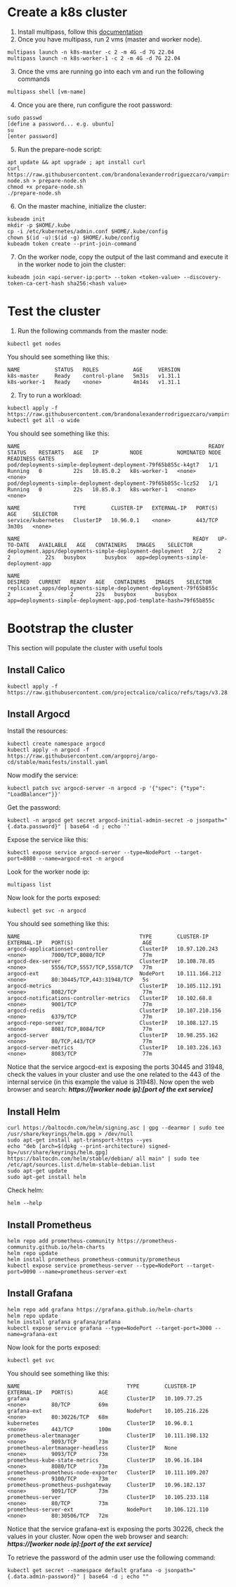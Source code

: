 # Create a k8s cluster

1. Install multipass, follow this [documentation](https://multipass.run/docs/install-multipass)
1. Once you have multipass, run 2 vms (master and worker node).
```shell
multipass launch -n k8s-master -c 2 -m 4G -d 7G 22.04
multipass launch -n k8s-worker-1 -c 2 -m 4G -d 7G 22.04
```
3. Once the vms are running go into each vm and run the following commands
```shell
multipass shell [vm-name]
```
4. Once you are there, run configure the root password:
```shell
sudo passwd
[define a password... e.g. ubuntu]
su
[enter password]
```
5. Run the prepare-node script:
```shell
apt update && apt upgrade ; apt install curl
curl https://raw.githubusercontent.com/brandonalexanderrodriguezcaro/vampirs/refs/heads/main/prepare-node.sh > prepare-node.sh
chmod +x prepare-node.sh 
./prepare-node.sh 
```
6. On the master machine, initialize the cluster:
```shell
kubeadm init
mkdir -p $HOME/.kube
cp -i /etc/kubernetes/admin.conf $HOME/.kube/config
chown $(id -u):$(id -g) $HOME/.kube/config
kubeadm token create --print-join-command
```
7. On the worker node, copy the output of the last command and execute it in the worker node to join the cluster:
```shell
kubeadm join <api-server-ip:port> --token <token-value> --discovery-token-ca-cert-hash sha256:<hash value>
```
# Test the cluster
1. Run the following commands from the master node:
```shell
kubectl get nodes
```
You should see something like this:
```shell
NAME           STATUS   ROLES           AGE     VERSION
k8s-master     Ready    control-plane   5m31s   v1.31.1
k8s-worker-1   Ready    <none>          4m14s   v1.31.1
```
2. Try to run a workload:
```shell
kubectl apply -f https://raw.githubusercontent.com/brandonalexanderrodriguezcaro/vampirs/refs/heads/main/busybox.yaml
kubectl get all -o wide
```
You should see something like this:
```shell
NAME                                                            READY   STATUS    RESTARTS   AGE   IP          NODE           NOMINATED NODE   READINESS GATES
pod/deployments-simple-deployment-deployment-79f65b855c-k4gt7   1/1     Running   0          22s   10.85.0.2   k8s-worker-1   <none>           <none>
pod/deployments-simple-deployment-deployment-79f65b855c-lcz52   1/1     Running   0          22s   10.85.0.3   k8s-worker-1   <none>           <none>

NAME                 TYPE        CLUSTER-IP   EXTERNAL-IP   PORT(S)   AGE     SELECTOR
service/kubernetes   ClusterIP   10.96.0.1    <none>        443/TCP   3m30s   <none>

NAME                                                       READY   UP-TO-DATE   AVAILABLE   AGE   CONTAINERS   IMAGES    SELECTOR
deployment.apps/deployments-simple-deployment-deployment   2/2     2            2           22s   busybox      busybox   app=deployments-simple-deployment-app

NAME                                                                  DESIRED   CURRENT   READY   AGE   CONTAINERS   IMAGES    SELECTOR
replicaset.apps/deployments-simple-deployment-deployment-79f65b855c   2         2         2       22s   busybox      busybox   app=deployments-simple-deployment-app,pod-template-hash=79f65b855c
```

# Bootstrap the cluster
This section will populate the cluster with useful tools
## Install Calico
```shell
kubectl apply -f https://raw.githubusercontent.com/projectcalico/calico/refs/tags/v3.28.2/manifests/calico.yaml
```
## Install Argocd
Install the resources:
```shell
kubectl create namespace argocd
kubectl apply -n argocd -f https://raw.githubusercontent.com/argoproj/argo-cd/stable/manifests/install.yaml
```
Now modify the service:
```shell
kubectl patch svc argocd-server -n argocd -p '{"spec": {"type": "LoadBalancer"}}'
```
Get the password:
```shell
kubectl -n argocd get secret argocd-initial-admin-secret -o jsonpath="{.data.password}" | base64 -d ; echo ''
```
Expose the service like this:
```shell
kubectl expose service argocd-server --type=NodePort --target-port=8080 --name=argocd-ext -n argocd
```
Look for the worker node ip:
```shell
multipass list
```
Now look for the ports exposed:
```shell
kubectl get svc -n argocd
```
You should see something like this:
```shell
NAME                                      TYPE        CLUSTER-IP       EXTERNAL-IP   PORT(S)                      AGE
argocd-applicationset-controller          ClusterIP   10.97.120.243    <none>        7000/TCP,8080/TCP            77m
argocd-dex-server                         ClusterIP   10.108.78.85     <none>        5556/TCP,5557/TCP,5558/TCP   77m
argocd-ext                                NodePort    10.111.166.212   <none>        80:30445/TCP,443:31948/TCP   5s
argocd-metrics                            ClusterIP   10.105.112.191   <none>        8082/TCP                     77m
argocd-notifications-controller-metrics   ClusterIP   10.102.68.8      <none>        9001/TCP                     77m
argocd-redis                              ClusterIP   10.107.210.156   <none>        6379/TCP                     77m
argocd-repo-server                        ClusterIP   10.108.127.15    <none>        8081/TCP,8084/TCP            77m
argocd-server                             ClusterIP   10.98.255.162    <none>        80/TCP,443/TCP               77m
argocd-server-metrics                     ClusterIP   10.103.226.163   <none>        8083/TCP                     77m
```
Notice that the service argocd-ext is exposing the ports 30445 and 31948, check the values in your cluster and use the one related to the 443 of the internal service (in this example the value is 31948). Now open the web browser and search: ***https://[worker node ip]:[port of the ext service]***

## Install Helm
```shell
curl https://baltocdn.com/helm/signing.asc | gpg --dearmor | sudo tee /usr/share/keyrings/helm.gpg > /dev/null
sudo apt-get install apt-transport-https --yes
echo "deb [arch=$(dpkg --print-architecture) signed-by=/usr/share/keyrings/helm.gpg] https://baltocdn.com/helm/stable/debian/ all main" | sudo tee /etc/apt/sources.list.d/helm-stable-debian.list
sudo apt-get update
sudo apt-get install helm
```
Check helm:
```shell
helm --help
```
## Install Prometheus
```shell
helm repo add prometheus-community https://prometheus-community.github.io/helm-charts
helm repo update
helm install prometheus prometheus-community/prometheus
kubectl expose service prometheus-server --type=NodePort --target-port=9090 --name=prometheus-server-ext
```
## Install Grafana
```shell
helm repo add grafana https://grafana.github.io/helm-charts 
helm repo update
helm install grafana grafana/grafana
kubectl expose service grafana --type=NodePort --target-port=3000 --name=grafana-ext
```
Now look for the ports exposed:
```shell
kubectl get svc 
```
You should see something like this:
```shell
NAME                                  TYPE        CLUSTER-IP       EXTERNAL-IP   PORT(S)        AGE
grafana                               ClusterIP   10.109.77.25     <none>        80/TCP         69m
grafana-ext                           NodePort    10.105.216.226   <none>        80:30226/TCP   68m
kubernetes                            ClusterIP   10.96.0.1        <none>        443/TCP        100m
prometheus-alertmanager               ClusterIP   10.111.198.132   <none>        9093/TCP       73m
prometheus-alertmanager-headless      ClusterIP   None             <none>        9093/TCP       73m
prometheus-kube-state-metrics         ClusterIP   10.96.16.184     <none>        8080/TCP       73m
prometheus-prometheus-node-exporter   ClusterIP   10.111.109.207   <none>        9100/TCP       73m
prometheus-prometheus-pushgateway     ClusterIP   10.96.182.137    <none>        9091/TCP       73m
prometheus-server                     ClusterIP   10.105.233.118   <none>        80/TCP         73m
prometheus-server-ext                 NodePort    10.106.121.110   <none>        80:30506/TCP   72m
```
Notice that the service grafana-ext is exposing the ports 30226, check the values in your cluster. Now open the web browser and search: ***https://[worker node ip]:[port of the ext service]***

To retrieve the password of the admin user use the following command:
```shell
kubectl get secret --namespace default grafana -o jsonpath="{.data.admin-password}" | base64 -d ; echo ""
```
